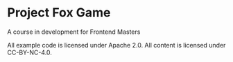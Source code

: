 # Project Fox Game

A course in development for Frontend Masters

All example code is licensed under Apache 2.0. All content is licensed under CC-BY-NC-4.0.
